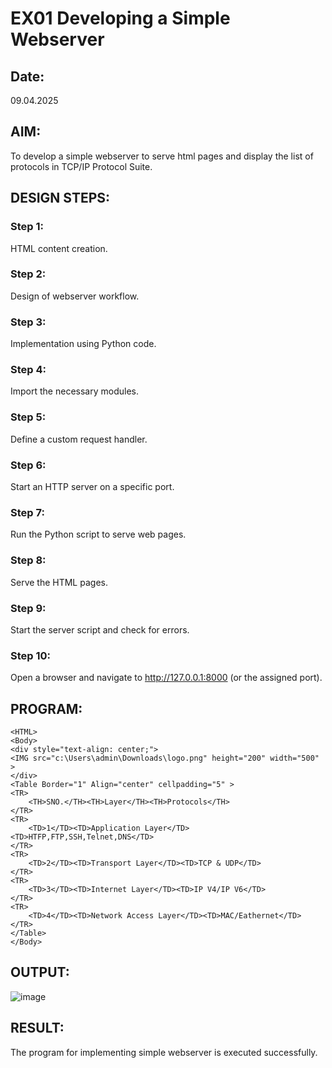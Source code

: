 # EX01 Developing a Simple Webserver
## Date:
09.04.2025

## AIM:
To develop a simple webserver to serve html pages and display the list of protocols in TCP/IP Protocol Suite.

## DESIGN STEPS:
### Step 1: 
HTML content creation.

### Step 2:
Design of webserver workflow.

### Step 3:
Implementation using Python code.

### Step 4:
Import the necessary modules.

### Step 5:
Define a custom request handler.

### Step 6:
Start an HTTP server on a specific port.

### Step 7:
Run the Python script to serve web pages.

### Step 8:
Serve the HTML pages.

### Step 9:
Start the server script and check for errors.

### Step 10:
Open a browser and navigate to http://127.0.0.1:8000 (or the assigned port).

## PROGRAM:

```
<HTML>
<Body>
<div style="text-align: center;">
<IMG src="c:\Users\admin\Downloads\logo.png" height="200" width="500" >
</div>
<Table Border="1" Align="center" cellpadding="5" >    
<TR>
    <TH>SNO.</TH><TH>Layer</TH><TH>Protocols</TH>
</TR>
<TR>
    <TD>1</TD><TD>Application Layer</TD><TD>HTFP,FTP,SSH,Telnet,DNS</TD>
</TR>
<TR>
    <TD>2</TD><TD>Transport Layer</TD><TD>TCP & UDP</TD>
</TR> 
<TR>
    <TD>3</TD><TD>Internet Layer</TD><TD>IP V4/IP V6</TD>
</TR>
<TR>
    <TD>4</TD><TD>Network Access Layer</TD><TD>MAC/Eathernet</TD>
</TR>
</Table>
</Body>
```

## OUTPUT:

![image](https://github.com/user-attachments/assets/afb37fc1-dd7b-4cdf-810e-e71681f1c2be)


## RESULT:
The program for implementing simple webserver is executed successfully.
